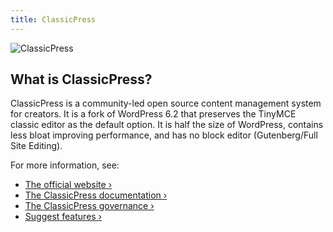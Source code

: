 ```yaml
---
title: ClassicPress
---
```


![ClassicPress](https://raw.githubusercontent.com/ClassicPress/ClassicPress/develop/src/wp-admin/images/classicpress-logo.webp)

## What is ClassicPress?

ClassicPress is a community-led open source content management system for creators. It is a fork of WordPress 6.2 that preserves the TinyMCE classic editor as the default option. It is half the size of WordPress, contains less bloat improving performance, and has no block editor (Gutenberg/Full Site Editing).

For more information, see:

- [The official website ›](https://www.classicpress.net/)
- [The ClassicPress documentation ›](https://docs.classicpress.net/)
- [The ClassicPress governance ›](https://www.classicpress.net/governance/)
- [Suggest features ›](https://github.com/ClassicPress/ClassicPress/issues/)

